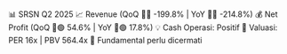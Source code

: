 📊 SRSN Q2 2025
📈 Revenue (QoQ 🔻🔴 -199.8% | YoY 🔻🔴 -214.8%)
💰 Net Profit (QoQ 🔼🟢 54.6% | YoY 🔼🟢 17.8%)
💡 Cash Operasi: Positif
🧮 Valuasi: PER 16x | PBV 564.4x
🧱 Fundamental perlu dicermati
